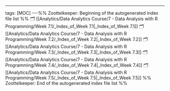 ---
tags: [MOC]
---%% Zoottelkeeper: Beginning of the autogenerated index file list  %%
🗂️ [[Analytics/Data Analytics Course/7 - Data Analysis with R Programming/Week 7.1/_Index_of_Week 7.1|_Index_of_Week 7.1]]
🗂️ [[Analytics/Data Analytics Course/7 - Data Analysis with R Programming/Week 7.2/_Index_of_Week 7.2|_Index_of_Week 7.2]]
🗂️ [[Analytics/Data Analytics Course/7 - Data Analysis with R Programming/Week 7.3/_Index_of_Week 7.3|_Index_of_Week 7.3]]
🗂️ [[Analytics/Data Analytics Course/7 - Data Analysis with R Programming/Week 7.4/_Index_of_Week 7.4|_Index_of_Week 7.4]]
🗂️ [[Analytics/Data Analytics Course/7 - Data Analysis with R Programming/Week 7.5/_Index_of_Week 7.5|_Index_of_Week 7.5]]
%% Zoottelkeeper: End of the autogenerated index file list  %%

